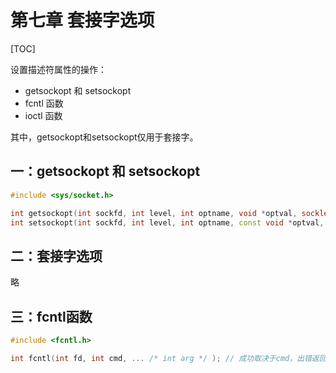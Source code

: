 # 第七章 套接字选项

[TOC]



设置描述符属性的操作：

- getsockopt 和 setsockopt
- fcntl 函数
- ioctl 函数

其中，getsockopt和setsockopt仅用于套接字。



## 一：getsockopt 和 setsockopt

```c++
#include <sys/socket.h>

int getsockopt(int sockfd, int level, int optname, void *optval, socklen_t *optlen);
int setsockopt(int sockfd, int level, int optname, const void *optval, socklen_t optlen);
```





## 二：套接字选项

略





## 三：fcntl函数

```c++
#include <fcntl.h>

int fcntl(int fd, int cmd, ... /* int arg */ );	// 成功取决于cmd，出错返回-1
```



